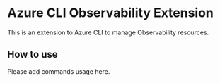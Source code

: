 # Azure CLI Observability Extension #
This is an extension to Azure CLI to manage Observability resources.

## How to use ##
Please add commands usage here.